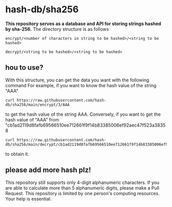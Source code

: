 # hash-db/sha256
**This repository serves as a database and API for storing strings hashed by sha-256.**
The directory structure is as follows

    encrypt/<number of characters in string to be hashed>/<string to be hashed>

    decrypt/<string to be hashed>/<string to be hashed>

## hou to use?
With this structure, you can get the data you want with the following command
For example, if you want to know the hash value of the string "AAA"

    curl https://raw.githubusercontent.com/hash-db/sha256/main/encrypt/3/AAA

to get the hash value of the string AAA.
Conversely, if you want to get the hash value of "AAA" from "cb1ad2119d8fafb69566510ee712661f9f14b83385006ef92aec47f523a38358

    curl https://raw.githubusercontent.com/hash-db/sha256/main/decrypt/cb1ad2119d8fafb69566510ee712661f9f14b83385006ef92aec47f523a38358

to obtain it.

## please add more hash plz!
This repository still supports only 4-digit alphanumeric characters.
If you are able to calculate more than 5 alphanumeric digits, please make a Pull Request.
This repository is limited by one person's computing resources. Your help is essential.
